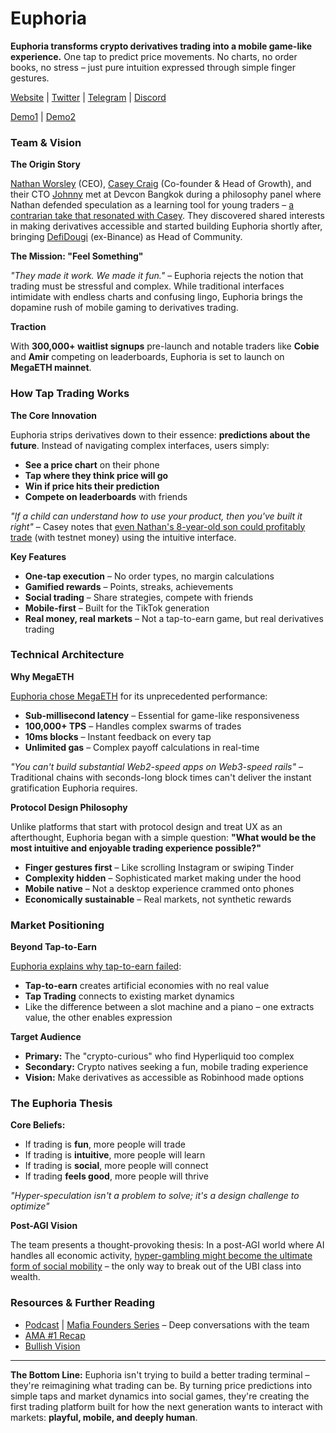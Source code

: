 # Euphoria

**Euphoria transforms crypto derivatives trading into a mobile game-like experience.** One tap to predict price movements. No charts, no order books, no stress – just pure intuition expressed through simple finger gestures.

[Website](https://euphoria.finance/) | [Twitter](https://x.com/Euphoria_fi) | [Telegram](https://t.me/euphoria_fi) | [Discord](https://discord.gg/euphoriafi)

[Demo1](https://x.com/_mackinac/status/1930298499574223138) | [Demo2](https://x.com/Dogetoshi/status/1935498081547501844)

### Team & Vision

**The Origin Story**

[Nathan Worsley](https://x.com/NathanWorsley_) (CEO), [Casey Craig](https://x.com/gmcaseycraig) (Co-founder & Head of Growth), and their CTO [Johnny](https://x.com/johnnygannon) met at Devcon Bangkok during a philosophy panel where Nathan defended speculation as a learning tool for young traders – [a contrarian take that resonated with Casey](https://x.com/Euphoria_fi/status/1886911706896453830). They discovered shared interests in making derivatives accessible and started building Euphoria shortly after, bringing [DefiDougi](https://x.com/DefiDougi) (ex-Binance) as Head of Community.

**The Mission: "Feel Something"**

_"They made it work. We made it fun."_ – Euphoria rejects the notion that trading must be stressful and complex. While traditional interfaces intimidate with endless charts and confusing lingo, Euphoria brings the dopamine rush of mobile gaming to derivatives trading.

**Traction**

With **300,000+ waitlist signups** pre-launch and notable traders like **Cobie** and **Amir** competing on leaderboards, Euphoria is set to launch on **MegaETH mainnet**.

### How Tap Trading Works

**The Core Innovation**

Euphoria strips derivatives down to their essence: **predictions about the future**. Instead of navigating complex interfaces, users simply:

* **See a price chart** on their phone
* **Tap where they think price will go**
* **Win if price hits their prediction**
* **Compete on leaderboards** with friends

_"If a child can understand how to use your product, then you've built it right"_ – Casey notes that [even Nathan's 8-year-old son could profitably trade](https://x.com/Euphoria_fi/status/1886911706896453830) (with testnet money) using the intuitive interface.

**Key Features**

* **One-tap execution** – No order types, no margin calculations
* **Gamified rewards** – Points, streaks, achievements
* **Social trading** – Share strategies, compete with friends
* **Mobile-first** – Built for the TikTok generation
* **Real money, real markets** – Not a tap-to-earn game, but real derivatives trading

### Technical Architecture

**Why MegaETH**

[Euphoria chose MegaETH](https://x.com/Euphoria_fi/status/1881460876492058640) for its unprecedented performance:

* **Sub-millisecond latency** – Essential for game-like responsiveness
* **100,000+ TPS** – Handles complex swarms of trades
* **10ms blocks** – Instant feedback on every tap
* **Unlimited gas** – Complex payoff calculations in real-time

_"You can't build substantial Web2-speed apps on Web3-speed rails"_ – Traditional chains with seconds-long block times can't deliver the instant gratification Euphoria requires.

**Protocol Design Philosophy**

Unlike platforms that start with protocol design and treat UX as an afterthought, Euphoria began with a simple question: **"What would be the most intuitive and enjoyable trading experience possible?"**

* **Finger gestures first** – Like scrolling Instagram or swiping Tinder
* **Complexity hidden** – Sophisticated market making under the hood
* **Mobile native** – Not a desktop experience crammed onto phones
* **Economically sustainable** – Real markets, not synthetic rewards

### Market Positioning

**Beyond Tap-to-Earn**

[Euphoria explains why tap-to-earn failed](https://x.com/Euphoria_fi/status/1889385835478602048):

* **Tap-to-earn** creates artificial economies with no real value
* **Tap Trading** connects to existing market dynamics
* Like the difference between a slot machine and a piano – one extracts value, the other enables expression

**Target Audience**

* **Primary:** The "crypto-curious" who find Hyperliquid too complex
* **Secondary:** Crypto natives seeking a fun, mobile trading experience
* **Vision:** Make derivatives as accessible as Robinhood made options

### The Euphoria Thesis

**Core Beliefs:**

* If trading is **fun**, more people will trade
* If trading is **intuitive**, more people will learn
* If trading is **social**, more people will connect
* If trading **feels good**, more people will thrive

_"Hyper-speculation isn't a problem to solve; it's a design challenge to optimize"_

**Post-AGI Vision**

The team presents a thought-provoking thesis: In a post-AGI world where AI handles all economic activity, [hyper-gambling might become the ultimate form of social mobility](https://x.com/Euphoria_fi/status/1886911706896453830) – the only way to break out of the UBI class into wealth.

### Resources & Further Reading

* [Podcast](https://x.com/Euphoria_fi/status/1927756875744821714) | [Mafia Founders Series](https://x.com/0xMegaMafia/status/1928136729447252198) – Deep conversations with the team
* [AMA #1 Recap](https://x.com/Euphoria_fi/status/1886911706896453830)
* [Bullish Vision ](https://x.com/Euphoria_fi/status/1928512106409742836)

***

**The Bottom Line:** Euphoria isn't trying to build a better trading terminal – they're reimagining what trading can be. By turning price predictions into simple taps and market dynamics into social games, they're creating the first trading platform built for how the next generation wants to interact with markets: **playful, mobile, and deeply human**.
